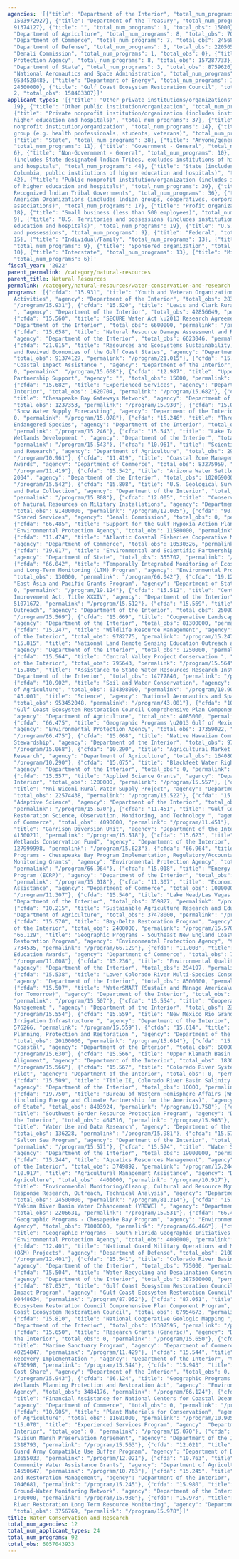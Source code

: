 ```yaml
---
agencies: '[{"title": "Department of the Interior", "total_num_programs": 56, "total_obs":
  1503972927}, {"title": "Department of the Treasury", "total_num_programs": 1, "total_obs":
  91374127}, {"title": "", "total_num_programs": 1, "total_obs": 15000}, {"title":
  "Department of Agriculture", "total_num_programs": 8, "total_obs": 708534200}, {"title":
  "Department of Commerce", "total_num_programs": 7, "total_obs": 245689931}, {"title":
  "Department of Defense", "total_num_programs": 3, "total_obs": 2205055033}, {"title":
  "Denali Commission", "total_num_programs": 1, "total_obs": 0}, {"title": "Environmental
  Protection Agency", "total_num_programs": 8, "total_obs": 157287733}, {"title":
  "Department of State", "total_num_programs": 3, "total_obs": 8759626}, {"title":
  "National Aeronautics and Space Administration", "total_num_programs": 1, "total_obs":
  953452048}, {"title": "Department of Energy", "total_num_programs": 1, "total_obs":
  24500000}, {"title": "Gulf Coast Ecosystem Restoration Council", "total_num_programs":
  2, "total_obs": 158403307}]'
applicant_types: '[{"title": "Other private institutions/organizations", "total_num_programs":
  19}, {"title": "Other public institution/organization", "total_num_programs": 29},
  {"title": "Private nonprofit institution/organization (includes institutions of
  higher education and hospitals)", "total_num_programs": 37}, {"title": "Quasi-public
  nonprofit institution/organization", "total_num_programs": 14}, {"title": "Specialized
  group (e.g. health professionals, students, veterans)", "total_num_programs": 8},
  {"title": "State", "total_num_programs": 38}, {"title": "Anyone/general public",
  "total_num_programs": 11}, {"title": "Government - General", "total_num_programs":
  6}, {"title": "Non-Government - General", "total_num_programs": 10}, {"title": "Local
  (includes State-designated lndian Tribes, excludes institutions of higher education
  and hospitals", "total_num_programs": 44}, {"title": "State (includes District of
  Columbia, public institutions of higher education and hospitals)", "total_num_programs":
  42}, {"title": "Public nonprofit institution/organization (includes institutions
  of higher education and hospitals)", "total_num_programs": 39}, {"title": "Federally
  Recognized lndian Tribal Governments", "total_num_programs": 36}, {"title": "Native
  American Organizations (includes lndian groups, cooperatives, corporations, partnerships,
  associations)", "total_num_programs": 17}, {"title": "Profit organization", "total_num_programs":
  18}, {"title": "Small business (less than 500 employees)", "total_num_programs":
  9}, {"title": "U.S. Territories and possessions (includes institutions of higher
  education and hospitals)", "total_num_programs": 19}, {"title": "U.S. Territories
  and possessions", "total_num_programs": 9}, {"title": "Federal", "total_num_programs":
  15}, {"title": "Individual/Family", "total_num_programs": 13}, {"title": "Intrastate",
  "total_num_programs": 9}, {"title": "Sponsored organization", "total_num_programs":
  10}, {"title": "Interstate", "total_num_programs": 13}, {"title": "Minority group",
  "total_num_programs": 6}]'
fiscal_year: '2022'
parent_permalink: /category/natural-resources
parent_title: Natural Resources
permalink: /category/natural-resources/water-conservation-and-research
programs: '[{"cfda": "15.931", "title": "Youth and Veteran Organizations Conservation
  Activities", "agency": "Department of the Interior", "total_obs": 28303582, "permalink":
  "/program/15.931"}, {"cfda": "15.520", "title": "Lewis and Clark Rural Water System
  ", "agency": "Department of the Interior", "total_obs": 42856649, "permalink": "/program/15.520"},
  {"cfda": "15.560", "title": "SECURE Water Act \u2013 Research Agreements", "agency":
  "Department of the Interior", "total_obs": 6600000, "permalink": "/program/15.560"},
  {"cfda": "15.658", "title": "Natural Resource Damage Assessment and Restoration",
  "agency": "Department of the Interior", "total_obs": 6623046, "permalink": "/program/15.658"},
  {"cfda": "21.015", "title": "Resources and Ecosystems Sustainability, Tourist Opportunities,
  and Revived Economies of the Gulf Coast States", "agency": "Department of the Treasury",
  "total_obs": 91374127, "permalink": "/program/21.015"}, {"cfda": "15.668", "title":
  "Coastal Impact Assistance ", "agency": "Department of the Interior", "total_obs":
  0, "permalink": "/program/15.668"}, {"cfda": "12.987", "title": "Upper San Pedro
  Partnership Support", "agency": "", "total_obs": 15000, "permalink": "/program/12.987"},
  {"cfda": "15.682", "title": "Experienced Services", "agency": "Department of the
  Interior", "total_obs": 1620704, "permalink": "/program/15.682"}, {"cfda": "15.930",
  "title": "Chesapeake Bay Gateways Network", "agency": "Department of the Interior",
  "total_obs": 1237353, "permalink": "/program/15.930"}, {"cfda": "15.078", "title":
  "Snow Water Supply Forecasting", "agency": "Department of the Interior", "total_obs":
  0, "permalink": "/program/15.078"}, {"cfda": "15.246", "title": "Threatened and
  Endangered Species", "agency": "Department of the Interior", "total_obs": 2246669,
  "permalink": "/program/15.246"}, {"cfda": "15.543", "title": "Lake Tahoe Regional
  Wetlands Development ", "agency": "Department of the Interior", "total_obs": 30000,
  "permalink": "/program/15.543"}, {"cfda": "10.961", "title": "Scientific Cooperation
  and Research", "agency": "Department of Agriculture", "total_obs": 299748, "permalink":
  "/program/10.961"}, {"cfda": "11.419", "title": "Coastal Zone Management Administration
  Awards", "agency": "Department of Commerce", "total_obs": 83275959, "permalink":
  "/program/11.419"}, {"cfda": "15.542", "title": "Arizona Water Settlement Act of
  2004", "agency": "Department of the Interior", "total_obs": 102069000, "permalink":
  "/program/15.542"}, {"cfda": "15.808", "title": "U.S. Geological Survey Research
  and Data Collection", "agency": "Department of the Interior", "total_obs": 178082702,
  "permalink": "/program/15.808"}, {"cfda": "12.005", "title": "Conservation and Rehabilitation
  of Natural Resources on Military Installations", "agency": "Department of Defense",
  "total_obs": 91400000, "permalink": "/program/12.005"}, {"cfda": "90.199", "title":
  "Shared Services", "agency": "Denali Commission", "total_obs": 0, "permalink": "/program/90.199"},
  {"cfda": "66.485", "title": "Support for the Gulf Hypoxia Action Plan", "agency":
  "Environmental Protection Agency", "total_obs": 11580000, "permalink": "/program/66.485"},
  {"cfda": "11.474", "title": "Atlantic Coastal Fisheries Cooperative Management Act",
  "agency": "Department of Commerce", "total_obs": 10530326, "permalink": "/program/11.474"},
  {"cfda": "19.017", "title": "Environmental and Scientific Partnerships and Programs",
  "agency": "Department of State", "total_obs": 355702, "permalink": "/program/19.017"},
  {"cfda": "66.042", "title": "Temporally Integrated Monitoring of Ecosystems (TIME)
  and Long-Term Monitoring (LTM) Program", "agency": "Environmental Protection Agency",
  "total_obs": 130000, "permalink": "/program/66.042"}, {"cfda": "19.124", "title":
  "East Asia and Pacific Grants Program", "agency": "Department of State", "total_obs":
  0, "permalink": "/program/19.124"}, {"cfda": "15.512", "title": "Central Valley
  Improvement Act, Title XXXIV", "agency": "Department of the Interior", "total_obs":
  51071672, "permalink": "/program/15.512"}, {"cfda": "15.569", "title": "Educational
  Outreach", "agency": "Department of the Interior", "total_obs": 250000, "permalink":
  "/program/15.569"}, {"cfda": "15.669", "title": "Cooperative Landscape Conservation",
  "agency": "Department of the Interior", "total_obs": 81300000, "permalink": "/program/15.669"},
  {"cfda": "15.247", "title": "Wildlife Resource Management", "agency": "Department
  of the Interior", "total_obs": 9782775, "permalink": "/program/15.247"}, {"cfda":
  "15.815", "title": "National Land Remote Sensing Education Outreach and Research",
  "agency": "Department of the Interior", "total_obs": 1250000, "permalink": "/program/15.815"},
  {"cfda": "15.564", "title": "Central Valley Project Conservation ", "agency": "Department
  of the Interior", "total_obs": 795643, "permalink": "/program/15.564"}, {"cfda":
  "15.805", "title": "Assistance to State Water Resources Research Institutes", "agency":
  "Department of the Interior", "total_obs": 14777840, "permalink": "/program/15.805"},
  {"cfda": "10.902", "title": "Soil and Water Conservation", "agency": "Department
  of Agriculture", "total_obs": 634398000, "permalink": "/program/10.902"}, {"cfda":
  "43.001", "title": "Science", "agency": "National Aeronautics and Space Administration",
  "total_obs": 953452048, "permalink": "/program/43.001"}, {"cfda": "10.936", "title":
  "Gulf Coast Ecosystem Restoration Council Comprehensive Plan Component Program",
  "agency": "Department of Agriculture", "total_obs": 4085000, "permalink": "/program/10.936"},
  {"cfda": "66.475", "title": "Geographic Programs \u2013 Gulf of Mexico Program",
  "agency": "Environmental Protection Agency", "total_obs": 17359022, "permalink":
  "/program/66.475"}, {"cfda": "15.068", "title": "Native Hawaiian Community Guest
  Stewardship", "agency": "Department of the Interior", "total_obs": 978824, "permalink":
  "/program/15.068"}, {"cfda": "10.290", "title": "Agricultural Market and Economic
  Research", "agency": "Department of Agriculture", "total_obs": 1640805, "permalink":
  "/program/10.290"}, {"cfda": "15.075", "title": "Blackfeet Water Rights Settlement",
  "agency": "Department of the Interior", "total_obs": 0, "permalink": "/program/15.075"},
  {"cfda": "15.557", "title": "Applied Science Grants", "agency": "Department of the
  Interior", "total_obs": 1200000, "permalink": "/program/15.557"}, {"cfda": "15.522",
  "title": "Mni Wiconi Rural Water Supply Project", "agency": "Department of the Interior",
  "total_obs": 22574438, "permalink": "/program/15.522"}, {"cfda": "15.670", "title":
  "Adaptive Science", "agency": "Department of the Interior", "total_obs": 20548594,
  "permalink": "/program/15.670"}, {"cfda": "11.451", "title": "Gulf Coast Ecosystem
  Restoration Science, Observation, Monitoring, and Technology ", "agency": "Department
  of Commerce", "total_obs": 4090000, "permalink": "/program/11.451"}, {"cfda": "15.518",
  "title": "Garrison Diversion Unit", "agency": "Department of the Interior", "total_obs":
  41500211, "permalink": "/program/15.518"}, {"cfda": "15.623", "title": "North American
  Wetlands Conservation Fund", "agency": "Department of the Interior", "total_obs":
  127999998, "permalink": "/program/15.623"}, {"cfda": "66.964", "title": "Geographic
  Programs - Chesapeake Bay Program Implementation, Regulatory/Accountability and
  Monitoring Grants", "agency": "Environmental Protection Agency", "total_obs": 42000000,
  "permalink": "/program/66.964"}, {"cfda": "15.018", "title": "Energy Community Revitalization
  Program (ECRP)", "agency": "Department of the Interior", "total_obs": 25000000,
  "permalink": "/program/15.018"}, {"cfda": "11.307", "title": "Economic Adjustment
  Assistance", "agency": "Department of Commerce", "total_obs": 100000000, "permalink":
  "/program/11.307"}, {"cfda": "15.540", "title": "Lake Mead/Las Vegas Wash ", "agency":
  "Department of the Interior", "total_obs": 359827, "permalink": "/program/15.540"},
  {"cfda": "10.215", "title": "Sustainable Agriculture Research and Education", "agency":
  "Department of Agriculture", "total_obs": 37478000, "permalink": "/program/10.215"},
  {"cfda": "15.570", "title": "Bay-Delta Restoration Program", "agency": "Department
  of the Interior", "total_obs": 2400000, "permalink": "/program/15.570"}, {"cfda":
  "66.129", "title": "Geographic Programs - Southeast New England Coastal Watershed
  Restoration Program", "agency": "Environmental Protection Agency", "total_obs":
  7734535, "permalink": "/program/66.129"}, {"cfda": "11.008", "title": "NOAA Mission-Related
  Education Awards", "agency": "Department of Commerce", "total_obs": 7538799, "permalink":
  "/program/11.008"}, {"cfda": "15.236", "title": "Environmental Quality and Protection",
  "agency": "Department of the Interior", "total_obs": 294197, "permalink": "/program/15.236"},
  {"cfda": "15.538", "title": "Lower Colorado River Multi-Species Conservation ",
  "agency": "Department of the Interior", "total_obs": 8500000, "permalink": "/program/15.538"},
  {"cfda": "15.507", "title": "WaterSMART (Sustain and Manage America\u2019s Resources
  for Tomorrow)", "agency": "Department of the Interior", "total_obs": 205500000,
  "permalink": "/program/15.507"}, {"cfda": "15.554", "title": "Cooperative Watershed
  Management ", "agency": "Department of the Interior", "total_obs": 23000000, "permalink":
  "/program/15.554"}, {"cfda": "15.559", "title": "New Mexico Rio Grande Basin Pueblos
  Irrigation Infrastructure ", "agency": "Department of the Interior", "total_obs":
  576266, "permalink": "/program/15.559"}, {"cfda": "15.614", "title": "Coastal Wetlands
  Planning, Protection and Restoration ", "agency": "Department of the Interior",
  "total_obs": 20100000, "permalink": "/program/15.614"}, {"cfda": "15.630", "title":
  "Coastal", "agency": "Department of the Interior", "total_obs": 6000000, "permalink":
  "/program/15.630"}, {"cfda": "15.566", "title": "Upper Klamath Basin Water Supply
  Alignment", "agency": "Department of the Interior", "total_obs": 18300000, "permalink":
  "/program/15.566"}, {"cfda": "15.567", "title": "Colorado River System Conservation
  Pilot", "agency": "Department of the Interior", "total_obs": 0, "permalink": "/program/15.567"},
  {"cfda": "15.509", "title": "Title II, Colorado River Basin Salinity Control ",
  "agency": "Department of the Interior", "total_obs": 10000, "permalink": "/program/15.509"},
  {"cfda": "19.750", "title": "Bureau of Western Hemisphere Affairs (WHA) Grant Programs
  (including Energy and Climate Partnership for the Americas)", "agency": "Department
  of State", "total_obs": 8403924, "permalink": "/program/19.750"}, {"cfda": "15.963",
  "title": "Southwest Border Resource Protection Program", "agency": "Department of
  the Interior", "total_obs": 464516, "permalink": "/program/15.963"}, {"cfda": "15.981",
  "title": "Water Use and Data Research", "agency": "Department of the Interior",
  "total_obs": 136228, "permalink": "/program/15.981"}, {"cfda": "15.571", "title":
  "Salton Sea Program", "agency": "Department of the Interior", "total_obs": 1539834,
  "permalink": "/program/15.571"}, {"cfda": "15.574", "title": "Water Storage Enhancement",
  "agency": "Department of the Interior", "total_obs": 19000000, "permalink": "/program/15.574"},
  {"cfda": "15.244", "title": "Aquatics Resources Management", "agency": "Department
  of the Interior", "total_obs": 3749892, "permalink": "/program/15.244"}, {"cfda":
  "10.917", "title": "Agricultural Management Assistance", "agency": "Department of
  Agriculture", "total_obs": 4401000, "permalink": "/program/10.917"}, {"cfda": "81.214",
  "title": "Environmental Monitoring/Cleanup, Cultural and Resource Mgmt., Emergency
  Response Research, Outreach, Technical Analysis", "agency": "Department of Energy",
  "total_obs": 24500000, "permalink": "/program/81.214"}, {"cfda": "15.531", "title":
  "Yakima River Basin Water Enhancement (YRBWE) ", "agency": "Department of the Interior",
  "total_obs": 2206631, "permalink": "/program/15.531"}, {"cfda": "66.466", "title":
  "Geographic Programs - Chesapeake Bay Program", "agency": "Environmental Protection
  Agency", "total_obs": 71000000, "permalink": "/program/66.466"}, {"cfda": "66.484",
  "title": "Geographic Programs - South Florida Geographic Initiatives Program", "agency":
  "Environmental Protection Agency", "total_obs": 4000000, "permalink": "/program/66.484"},
  {"cfda": "12.401", "title": "National Guard Military Operations and Maintenance
  (O&M) Projects", "agency": "Department of Defense", "total_obs": 2100000000, "permalink":
  "/program/12.401"}, {"cfda": "15.541", "title": "Colorado River Basin Act of 1968",
  "agency": "Department of the Interior", "total_obs": 775000, "permalink": "/program/15.541"},
  {"cfda": "15.504", "title": "Water Recycling and Desalination Construction Programs",
  "agency": "Department of the Interior", "total_obs": 387500000, "permalink": "/program/15.504"},
  {"cfda": "87.052", "title": "Gulf Coast Ecosystem Restoration Council Oil Spill
  Impact Program", "agency": "Gulf Coast Ecosystem Restoration Council", "total_obs":
  90448634, "permalink": "/program/87.052"}, {"cfda": "87.051", "title": "Gulf Coast
  Ecosystem Restoration Council Comprehensive Plan Component Program", "agency": "Gulf
  Coast Ecosystem Restoration Council", "total_obs": 67954673, "permalink": "/program/87.051"},
  {"cfda": "15.810", "title": "National Cooperative Geologic Mapping ", "agency":
  "Department of the Interior", "total_obs": 15307595, "permalink": "/program/15.810"},
  {"cfda": "15.650", "title": "Research Grants (Generic)", "agency": "Department of
  the Interior", "total_obs": 0, "permalink": "/program/15.650"}, {"cfda": "11.429",
  "title": "Marine Sanctuary Program", "agency": "Department of Commerce", "total_obs":
  40254847, "permalink": "/program/11.429"}, {"cfda": "15.544", "title": "Platte River
  Recovery Implementation ", "agency": "Department of the Interior", "total_obs":
  4730998, "permalink": "/program/15.544"}, {"cfda": "15.943", "title": "Challenge
  Cost Share", "agency": "Department of the Interior", "total_obs": 0, "permalink":
  "/program/15.943"}, {"cfda": "66.124", "title": "Geographic Programs \u2013 Coastal
  Wetlands Planning Protection and Restoration Act", "agency": "Environmental Protection
  Agency", "total_obs": 3484176, "permalink": "/program/66.124"}, {"cfda": "11.426",
  "title": "Financial Assistance for National Centers for Coastal Ocean Science",
  "agency": "Department of Commerce", "total_obs": 0, "permalink": "/program/11.426"},
  {"cfda": "10.905", "title": "Plant Materials for Conservation", "agency": "Department
  of Agriculture", "total_obs": 11681000, "permalink": "/program/10.905"}, {"cfda":
  "15.070", "title": "Experienced Services Program", "agency": "Department of the
  Interior", "total_obs": 0, "permalink": "/program/15.070"}, {"cfda": "15.563", "title":
  "Suisun Marsh Preservation Agreement", "agency": "Department of the Interior", "total_obs":
  2318793, "permalink": "/program/15.563"}, {"cfda": "12.021", "title": "Army National
  Guard Army Compatible Use Buffer Program", "agency": "Department of Defense", "total_obs":
  13655033, "permalink": "/program/12.021"}, {"cfda": "10.763", "title": "Emergency
  Community Water Assistance Grants", "agency": "Department of Agriculture", "total_obs":
  14550647, "permalink": "/program/10.763"}, {"cfda": "15.245", "title": "Plant Conservation
  and Restoration Management", "agency": "Department of the Interior", "total_obs":
  7046681, "permalink": "/program/15.245"}, {"cfda": "15.980", "title": "National
  Ground-Water Monitoring Network", "agency": "Department of the Interior", "total_obs":
  1700000, "permalink": "/program/15.980"}, {"cfda": "15.978", "title": "Upper Mississippi
  River Restoration Long Term Resource Monitoring", "agency": "Department of the Interior",
  "total_obs": 3756769, "permalink": "/program/15.978"}]'
title: Water Conservation and Research
total_num_agencies: 12
total_num_applicant_types: 24
total_num_programs: 92
total_obs: 6057043933
---
```

